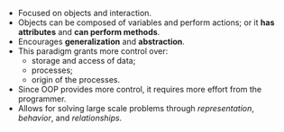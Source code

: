 - Focused on objects and interaction.
- Objects can be composed of variables and perform actions; or it **has attributes** and **can perform methods**.
- Encourages **generalization** and **abstraction**.
- This paradigm grants more control over:
    - storage and access of data;
    - processes;
    - origin of the processes.
- Since OOP provides more control, it requires more effort from the programmer.
- Allows for solving large scale problems through _representation_, _behavior_, and _relationships._

